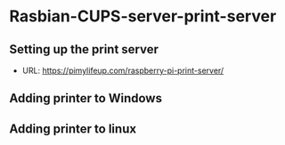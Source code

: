 # Rasbian-CUPS-server-print-server

## Setting up the print server
- URL: https://pimylifeup.com/raspberry-pi-print-server/ 

## Adding printer to Windows


## Adding printer to linux
